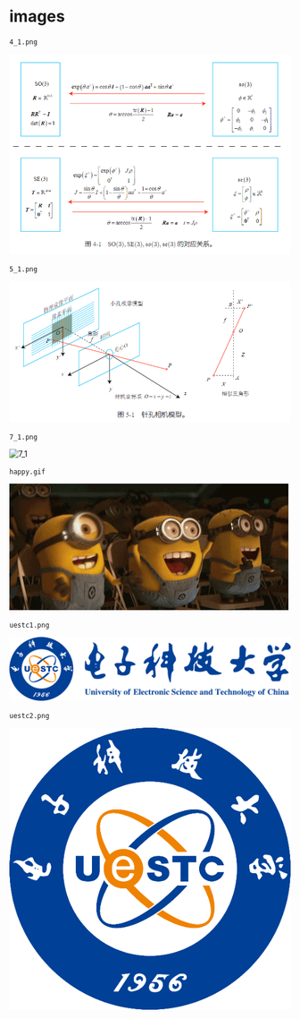 # images

`4_1.png`

![4_1](4_1.png)

`5_1.png`

![5_1](5_1.png)

`7_1.png`

![7_1](7_1.png)

`happy.gif`

![happy](happy.gif)


`uestc1.png`

![uestc1](uestc1.png)

`uestc2.png`

![uestc2](uestc2.png)
